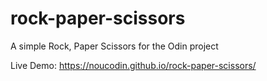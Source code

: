 # rock-paper-scissors

A simple Rock, Paper Scissors for the Odin project

Live Demo: https://noucodin.github.io/rock-paper-scissors/
